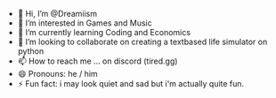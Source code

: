 - 👋 Hi, I’m @Dreamiism
- 👀 I’m interested in Games and Music
- 🌱 I’m currently learning Coding and Economics
- 💞️ I’m looking to collaborate on creating a textbased life simulator on python 
- 📫 How to reach me ... on discord (tired.gg)
- 😄 Pronouns: he / him
- ⚡ Fun fact: i may look quiet and sad but i'm actually quite fun.

<!---
Dreamiism/Dreamiism is a ✨ special ✨ repository because its `README.md` (this file) appears on your GitHub profile.
You can click the Preview link to take a look at your changes.
--->
